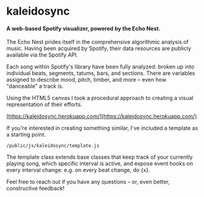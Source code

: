 # kaleidosync

#### A web-based Spotify visualizer, powered by the Echo Nest.

The Echo Nest prides itself in the comprehensive algorithmic analysis of music. Having been acquired by Spotify, their data resources are publicly available via the Spotify API. 

Each song within Spotify's library have been fully analyzed: broken up into individual beats, segments, tatums, bars, and sections. There are variables assigned to describe mood, pitch, timber, and more – even how "danceable" a track is.

Using the HTML5 canvas I took a procedural approach to creating a visual representation of their efforts. 

[https://kaleidosync.herokuapp.com/](https://kaleidosync.herokuapp.com/)

If you're interested in creating something similar, I've included a template as a starting point.

`/public/js/kaleidosync/template.js`

The template class extends base classes that keep track of your currently playing song, which specific interval is active, and expose event hooks on every interval change: e.g. on every beat change, do {x}.

Feel free to reach out if you have any questions – or, even better, constructive feedback!
